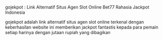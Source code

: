 gojekpot : Link Alternatif Situs Agen Slot Online Bet77 Rahasia Jackpot Indonesia

gojekpot adalah link alternatif situs agen slot online terkenal dengan keberhasilan website ini memberikan jackpot fantastis kepada para pemain setiap harinya dengan jutaan rupiah yang dibagikan
